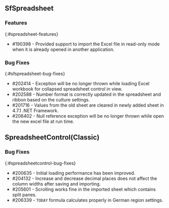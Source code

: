 ## SfSpreadsheet

### Features
{:#spreadsheet-features}

* \#190398 - Provided support to import the Excel file in read-only mode when it is already opened in another application.

### Bug Fixes
{:#sfspreadsheet-bug-fixes}

* \#202414 - Exception will be no longer thrown while loading Excel workbook for collapsed spreadsheet control in view. 
* \#202588 - Number format is correctly updated in the spreadsheet and ribbon based on the culture settings.
* \#201716 - Values from the old sheet are cleared in newly added sheet in 4.7.1 .NET Framework.
* \#206402 - Null reference exception will be no longer thrown while open the new excel file at run time.

## SpreadsheetControl(Classic)

### Bug Fixes
{:#spreadsheetcontrol-bug-fixes}

* \#200635 - Initial loading performance has been improved.
* \#204132 - Increase and decrease decimal places does not affect the column widths after saving and importing.
* \#205601 - Scrolling works fine in the imported sheet which contains split panes.
* \#206339 - `TODAY` formula calculates properly in German region settings.